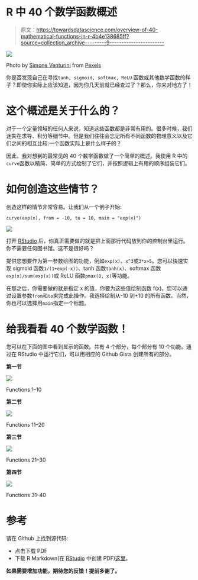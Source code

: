 # R 中 40 个数学函数概述

> 原文：<https://towardsdatascience.com/overview-of-40-mathematical-functions-in-r-4b4e138685ff?source=collection_archive---------9----------------------->

![](img/d836b41fb20f6a90b2dbc7a712061846.png)

Photo by [Simone Venturini](https://www.pexels.com/@simoun?utm_content=attributionCopyText&utm_medium=referral&utm_source=pexels) from [Pexels](https://www.pexels.com/photo/telescope-overlooking-mountains-2564854/?utm_content=attributionCopyText&utm_medium=referral&utm_source=pexels)

你是否发现自己在寻找`tanh, sigmoid, softmax, ReLU` 函数或其他数学函数的样子？即使你实际上应该知道，因为你几天前就已经查过了？那么，你来对地方了！

# 这个概述是关于什么的？

对于一个定量领域的任何人来说，知道这些函数都是非常有用的。很多时候，我们迷失在求导、积分等细节中。但是我们往往会忘记所有不同函数的物理意义以及它们之间的相互比较:一个函数实际上是什么样子的？

因此，我对想到的最常见的 40 个数学函数做了一个简单的概述。我使用 R 中的`curve`函数以精简、简单的方式绘制了它们，并按照逻辑上有用的顺序组装它们。

# 如何创造这些情节？

创造这样的情节非常容易。让我们从一个例子开始:

```
curve(exp(x), from = -10, to = 10, main = "exp(x)")
```

![](img/962196cea06e3c99e8e616ea471787e0.png)

打开 [RStudio](https://www.rstudio.com/products/rstudio/download/) 后，你真正需要做的就是把上面那行代码放到你的控制台里运行。你不需要任何图书馆。这不是很好吗？

提供您想要作为第一参数绘图的功能，例如`exp(x)`、`x^3`或`3*x+5`。您可以快速实现 sigmoid 函数`1/(1+exp(-x))`、tanh 函数`tanh(x)`、softmax 函数`exp(x)/sum(exp(x))`或 ReLU 函数`pmax(0, x)`等功能。

在那之后，你需要做的就是指定 x 的值，你要为这些值绘制函数 f(x)。您可以通过设置参数`from`和`to`来完成此操作。我选择绘制从-10 到+10 的所有函数。当然，你也可以选择用`main`指定一个标题。

# 给我看看 40 个数学函数！

您可以在下面的图中看到显示的函数。共有 4 个部分，每个部分有 10 个功能。通过在 RStudio 中运行它们，可以用相应的 Github Gists 创建所有的部分。

**第一节**

![](img/c0523f70b15c71ed0623a0e1736c3479.png)

Functions 1–10

**第二节**

![](img/31a56f5fb4e342ec8aa36c49b5425a15.png)

Functions 11–20

**第三节**

![](img/8076ac7968620fddbcd418fdbacc21d9.png)

Functions 21–30

**第四节**

![](img/59a4a91d2643052982b149b7f0f53935.png)

Functions 31–40

# 参考

请在 Github 上找到源代码:

*   点击下载 PDF
*   下载 R Markdown(在 [RStudio](https://www.rstudio.com/products/rstudio/download/) 中创建 PDF)[这里](https://github.com/juliuskittler/blog/blob/master/function_plots/Function_Plots.Rmd)。

**如果需要增加功能，期待您的反馈！提前多谢了。**
